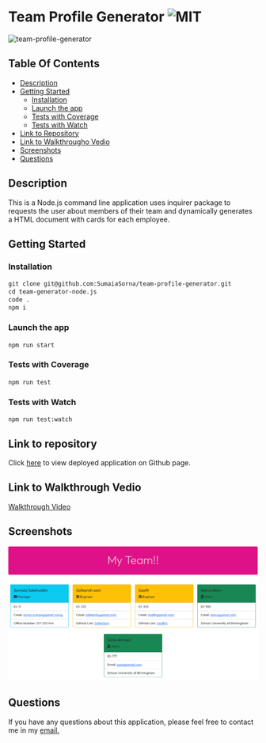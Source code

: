# Team Profile Generator ![MIT](https://img.shields.io/static/v1?label=MIT&message=License&color=critical)

![team-profile-generator](./assets/gif/team-profile-generator.gif)

## Table Of Contents

- [Description](#description)
- [Getting Started](#getting-started)
  - [Installation](#installation)
  - [Launch the app](#launch-the-app)
  - [Tests with Coverage](#tests-with-coverage)
  - [Tests with Watch](#tests-with-watch)
- [Link to Repository](#link-to-repository)
- [Link to Walkthrougho Vedio](#link-to-walkthrough-vedio)
- [Screenshots](#screenshots)
- [Questions](#questions)

## Description

This is a Node.js command line application uses inquirer package to requests the user about members of their team and dynamically generates a HTML document with cards for each employee.

## Getting Started

### Installation

```
git clone git@github.com:SumaiaSorna/team-profile-generator.git
cd team-generator-node.js
code .
npm i
```

### Launch the app

```
npm run start
```

### Tests with Coverage

```
npm run test
```

### Tests with Watch

```
npm run test:watch
```

## Link to repository

Click [here](https://sumaiasorna.github.io/team-profile-generator/) to view deployed application on Github page.

## Link to Walkthrough Vedio

<a href="https://drive.google.com/drive/u/0/folders/11z1o3F3RY0Rkd0yrz57NiyK1dHH-dSO8">Walkthrough Video</a>

## Screenshots

![screenshot of generated html](./assets/images/my-team.png)

## Questions

If you have any questions about this application, please feel free to contact me in my <a href="mailto:sorna.sumaia@gmail.com">email.</a>
